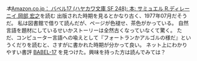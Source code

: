 *本*[Amazon.co.jp： バベル17 (ハヤカワ文庫 SF 248): 本: サミュエル R.ディレーニイ,岡部 宏之](http://www.amazon.co.jp/%E3%83%90%E3%83%99%E3%83%AB17-%E3%83%8F%E3%83%A4%E3%82%AB%E3%83%AF%E6%96%87%E5%BA%AB-248-%E3%82%B5%E3%83%9F%E3%83%A5%E3%82%A8%E3%83%AB-R-%E3%83%87%E3%82%A3%E3%83%AC%E3%83%BC%E3%83%8B%E3%82%A4/dp/4150102481)を読む
出版された時期を見るとかなり古く、1977年07月だそうだ。
私は図書館で借りて読んだが、ページが色褪せ、茶色がかっている。
自然言語を題材にしているせいかストーリーは全然古くなっていなくて驚く。
ただ、コンピューター言語への喩えとして『フォートランかアルゴルの様だ』というくだりを読むと、さすがに書かれた時期が分かって良い。
ネット上にわかりやすい書評 [BABEL-17](http://home.catv.ne.jp/dd/fmizo/babel.html) を見つけた。興味を持った方は読んでみては？
